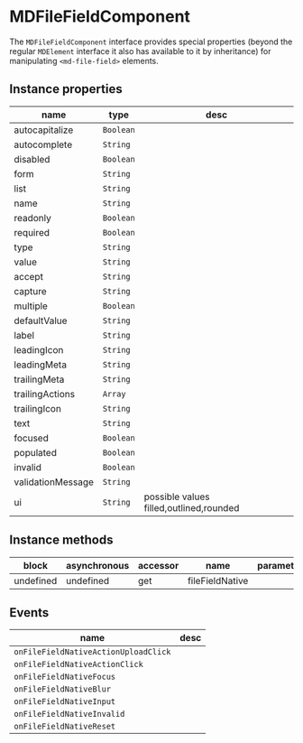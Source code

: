# MDFileFieldComponent
The `MDFileFieldComponent` interface provides special properties (beyond the regular `MDElement` interface it also has available to it by inheritance) for manipulating `<md-file-field>` elements.

## Instance properties

name|type|desc
---|---|---
autocapitalize|`Boolean`|
autocomplete|`String`|
disabled|`Boolean`|
form|`String`|
list|`String`|
name|`String`|
readonly|`Boolean`|
required|`Boolean`|
type|`String`|
value|`String`|
accept|`String`|
capture|`String`|
multiple|`Boolean`|
defaultValue|`String`|
label|`String`|
leadingIcon|`String`|
leadingMeta|`String`|
trailingMeta|`String`|
trailingActions|`Array`|
trailingIcon|`String`|
text|`String`|
focused|`Boolean`|
populated|`Boolean`|
invalid|`Boolean`|
validationMessage|`String`|
ui|`String`|possible values filled,outlined,rounded

## Instance methods

block| asynchronous | accessor| name| parameters
---| --- | ---| ---| ---
undefined| undefined | get| fileFieldNative| 

## Events

name|desc
---|---
`onFileFieldNativeActionUploadClick`|
`onFileFieldNativeActionClick`|
`onFileFieldNativeFocus`|
`onFileFieldNativeBlur`|
`onFileFieldNativeInput`|
`onFileFieldNativeInvalid`|
`onFileFieldNativeReset`|
